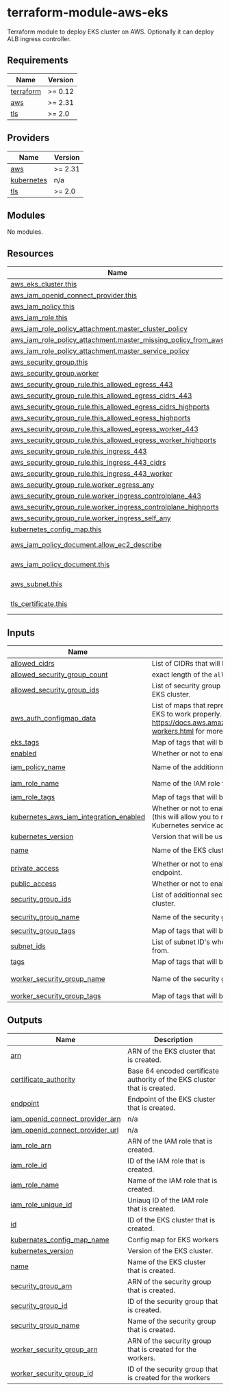 # terraform-module-aws-eks

Terraform module to deploy EKS cluster on AWS.
Optionally it can deploy ALB ingress controller.

<!-- BEGINNING OF PRE-COMMIT-TERRAFORM DOCS HOOK -->
## Requirements

| Name | Version |
|------|---------|
| <a name="requirement_terraform"></a> [terraform](#requirement\_terraform) | >= 0.12 |
| <a name="requirement_aws"></a> [aws](#requirement\_aws) | >= 2.31 |
| <a name="requirement_tls"></a> [tls](#requirement\_tls) | >= 2.0 |

## Providers

| Name | Version |
|------|---------|
| <a name="provider_aws"></a> [aws](#provider\_aws) | >= 2.31 |
| <a name="provider_kubernetes"></a> [kubernetes](#provider\_kubernetes) | n/a |
| <a name="provider_tls"></a> [tls](#provider\_tls) | >= 2.0 |

## Modules

No modules.

## Resources

| Name | Type |
|------|------|
| [aws_eks_cluster.this](https://registry.terraform.io/providers/hashicorp/aws/latest/docs/resources/eks_cluster) | resource |
| [aws_iam_openid_connect_provider.this](https://registry.terraform.io/providers/hashicorp/aws/latest/docs/resources/iam_openid_connect_provider) | resource |
| [aws_iam_policy.this](https://registry.terraform.io/providers/hashicorp/aws/latest/docs/resources/iam_policy) | resource |
| [aws_iam_role.this](https://registry.terraform.io/providers/hashicorp/aws/latest/docs/resources/iam_role) | resource |
| [aws_iam_role_policy_attachment.master_cluster_policy](https://registry.terraform.io/providers/hashicorp/aws/latest/docs/resources/iam_role_policy_attachment) | resource |
| [aws_iam_role_policy_attachment.master_missing_policy_from_aws](https://registry.terraform.io/providers/hashicorp/aws/latest/docs/resources/iam_role_policy_attachment) | resource |
| [aws_iam_role_policy_attachment.master_service_policy](https://registry.terraform.io/providers/hashicorp/aws/latest/docs/resources/iam_role_policy_attachment) | resource |
| [aws_security_group.this](https://registry.terraform.io/providers/hashicorp/aws/latest/docs/resources/security_group) | resource |
| [aws_security_group.worker](https://registry.terraform.io/providers/hashicorp/aws/latest/docs/resources/security_group) | resource |
| [aws_security_group_rule.this_allowed_egress_443](https://registry.terraform.io/providers/hashicorp/aws/latest/docs/resources/security_group_rule) | resource |
| [aws_security_group_rule.this_allowed_egress_cidrs_443](https://registry.terraform.io/providers/hashicorp/aws/latest/docs/resources/security_group_rule) | resource |
| [aws_security_group_rule.this_allowed_egress_cidrs_highports](https://registry.terraform.io/providers/hashicorp/aws/latest/docs/resources/security_group_rule) | resource |
| [aws_security_group_rule.this_allowed_egress_highports](https://registry.terraform.io/providers/hashicorp/aws/latest/docs/resources/security_group_rule) | resource |
| [aws_security_group_rule.this_allowed_egress_worker_443](https://registry.terraform.io/providers/hashicorp/aws/latest/docs/resources/security_group_rule) | resource |
| [aws_security_group_rule.this_allowed_egress_worker_highports](https://registry.terraform.io/providers/hashicorp/aws/latest/docs/resources/security_group_rule) | resource |
| [aws_security_group_rule.this_ingress_443](https://registry.terraform.io/providers/hashicorp/aws/latest/docs/resources/security_group_rule) | resource |
| [aws_security_group_rule.this_ingress_443_cidrs](https://registry.terraform.io/providers/hashicorp/aws/latest/docs/resources/security_group_rule) | resource |
| [aws_security_group_rule.this_ingress_443_worker](https://registry.terraform.io/providers/hashicorp/aws/latest/docs/resources/security_group_rule) | resource |
| [aws_security_group_rule.worker_egress_any](https://registry.terraform.io/providers/hashicorp/aws/latest/docs/resources/security_group_rule) | resource |
| [aws_security_group_rule.worker_ingress_controlplane_443](https://registry.terraform.io/providers/hashicorp/aws/latest/docs/resources/security_group_rule) | resource |
| [aws_security_group_rule.worker_ingress_controlplane_highports](https://registry.terraform.io/providers/hashicorp/aws/latest/docs/resources/security_group_rule) | resource |
| [aws_security_group_rule.worker_ingress_self_any](https://registry.terraform.io/providers/hashicorp/aws/latest/docs/resources/security_group_rule) | resource |
| [kubernetes_config_map.this](https://registry.terraform.io/providers/hashicorp/kubernetes/latest/docs/resources/config_map) | resource |
| [aws_iam_policy_document.allow_ec2_describe](https://registry.terraform.io/providers/hashicorp/aws/latest/docs/data-sources/iam_policy_document) | data source |
| [aws_iam_policy_document.this](https://registry.terraform.io/providers/hashicorp/aws/latest/docs/data-sources/iam_policy_document) | data source |
| [aws_subnet.this](https://registry.terraform.io/providers/hashicorp/aws/latest/docs/data-sources/subnet) | data source |
| [tls_certificate.this](https://registry.terraform.io/providers/hashicorp/tls/latest/docs/data-sources/certificate) | data source |

## Inputs

| Name | Description | Type | Default | Required |
|------|-------------|------|---------|:--------:|
| <a name="input_allowed_cidrs"></a> [allowed\_cidrs](#input\_allowed\_cidrs) | List of CIDRs that will be allowed to talk to the EKS cluster. | `list(string)` | `[]` | no |
| <a name="input_allowed_security_group_count"></a> [allowed\_security\_group\_count](#input\_allowed\_security\_group\_count) | exact length of the `allowed_security_group_ids` variable. | `number` | `0` | no |
| <a name="input_allowed_security_group_ids"></a> [allowed\_security\_group\_ids](#input\_allowed\_security\_group\_ids) | List of security group ID's that will be allowed to talk to the EKS cluster. | `list(string)` | `[]` | no |
| <a name="input_aws_auth_configmap_data"></a> [aws\_auth\_configmap\_data](#input\_aws\_auth\_configmap\_data) | List of maps that represent the aws-auth data needed for EKS to work properly. https://docs.aws.amazon.com/eks/latest/userguide/launch-workers.html for more information. | `list` | `[]` | no |
| <a name="input_eks_tags"></a> [eks\_tags](#input\_eks\_tags) | Map of tags that will be applied on the EKS cluster. | `map` | `{}` | no |
| <a name="input_enabled"></a> [enabled](#input\_enabled) | Whether or not to enable this module. | `bool` | `true` | no |
| <a name="input_iam_policy_name"></a> [iam\_policy\_name](#input\_iam\_policy\_name) | Name of the additionnal IAM policy for the EKS cluster. | `string` | `"eks-cluster"` | no |
| <a name="input_iam_role_name"></a> [iam\_role\_name](#input\_iam\_role\_name) | Name of the IAM role for the EKS cluster. | `string` | `"eks-cluster"` | no |
| <a name="input_iam_role_tags"></a> [iam\_role\_tags](#input\_iam\_role\_tags) | Map of tags that will be applied on the IAM role. | `map` | `{}` | no |
| <a name="input_kubernetes_aws_iam_integration_enabled"></a> [kubernetes\_aws\_iam\_integration\_enabled](#input\_kubernetes\_aws\_iam\_integration\_enabled) | Whether or not to enable the IAM Integration in kubernetes (this will allow you to map AWS IAM roles to specific Kubernetes service acounts) | `bool` | `true` | no |
| <a name="input_kubernetes_version"></a> [kubernetes\_version](#input\_kubernetes\_version) | Version that will be used for the EKS cluster. | `string` | `null` | no |
| <a name="input_name"></a> [name](#input\_name) | Name of the EKS cluster. | `string` | `"eks-cluster"` | no |
| <a name="input_private_access"></a> [private\_access](#input\_private\_access) | Whether or not to enable private access to the EKS endpoint. | `bool` | `false` | no |
| <a name="input_public_access"></a> [public\_access](#input\_public\_access) | Whether or not to enable public access to the EKS endpoint. | `bool` | `true` | no |
| <a name="input_security_group_ids"></a> [security\_group\_ids](#input\_security\_group\_ids) | List of additionnal security group ID's to set on the AKS cluster. | `list` | `[]` | no |
| <a name="input_security_group_name"></a> [security\_group\_name](#input\_security\_group\_name) | Name of the security group for the EKS cluster. | `string` | `"eks-cluster"` | no |
| <a name="input_security_group_tags"></a> [security\_group\_tags](#input\_security\_group\_tags) | Map of tags that will be applied on the security group. | `map` | `{}` | no |
| <a name="input_subnet_ids"></a> [subnet\_ids](#input\_subnet\_ids) | List of subnet ID's where the EKS master will be available from. | `list(string)` | n/a | yes |
| <a name="input_tags"></a> [tags](#input\_tags) | Map of tags that will be applied on all resources. | `map` | `{}` | no |
| <a name="input_worker_security_group_name"></a> [worker\_security\_group\_name](#input\_worker\_security\_group\_name) | Name of the security group for the EKS cluster. | `string` | `"eks-workers-cluster"` | no |
| <a name="input_worker_security_group_tags"></a> [worker\_security\_group\_tags](#input\_worker\_security\_group\_tags) | Map of tags that will be applied on the security group. | `map` | `{}` | no |

## Outputs

| Name | Description |
|------|-------------|
| <a name="output_arn"></a> [arn](#output\_arn) | ARN of the EKS cluster that is created. |
| <a name="output_certificate_authority"></a> [certificate\_authority](#output\_certificate\_authority) | Base 64 encoded certificate authority of the EKS cluster that is created. |
| <a name="output_endpoint"></a> [endpoint](#output\_endpoint) | Endpoint of the EKS cluster that is created. |
| <a name="output_iam_openid_connect_provider_arn"></a> [iam\_openid\_connect\_provider\_arn](#output\_iam\_openid\_connect\_provider\_arn) | n/a |
| <a name="output_iam_openid_connect_provider_url"></a> [iam\_openid\_connect\_provider\_url](#output\_iam\_openid\_connect\_provider\_url) | n/a |
| <a name="output_iam_role_arn"></a> [iam\_role\_arn](#output\_iam\_role\_arn) | ARN of the IAM role that is created. |
| <a name="output_iam_role_id"></a> [iam\_role\_id](#output\_iam\_role\_id) | ID of the IAM role that is created. |
| <a name="output_iam_role_name"></a> [iam\_role\_name](#output\_iam\_role\_name) | Name of the IAM role that is created. |
| <a name="output_iam_role_unique_id"></a> [iam\_role\_unique\_id](#output\_iam\_role\_unique\_id) | Uniauq ID of the IAM role that is created. |
| <a name="output_id"></a> [id](#output\_id) | ID of the EKS cluster that is created. |
| <a name="output_kubernates_config_map_name"></a> [kubernates\_config\_map\_name](#output\_kubernates\_config\_map\_name) | Config map for EKS workers |
| <a name="output_kubernetes_version"></a> [kubernetes\_version](#output\_kubernetes\_version) | Version of the EKS cluster. |
| <a name="output_name"></a> [name](#output\_name) | Name of the EKS cluster that is created. |
| <a name="output_security_group_arn"></a> [security\_group\_arn](#output\_security\_group\_arn) | ARN of the security group that is created. |
| <a name="output_security_group_id"></a> [security\_group\_id](#output\_security\_group\_id) | ID of the security group that is created. |
| <a name="output_security_group_name"></a> [security\_group\_name](#output\_security\_group\_name) | Name of the security group that is created. |
| <a name="output_worker_security_group_arn"></a> [worker\_security\_group\_arn](#output\_worker\_security\_group\_arn) | ARN of the security group that is created for the workers. |
| <a name="output_worker_security_group_id"></a> [worker\_security\_group\_id](#output\_worker\_security\_group\_id) | ID of the security group that is created for the workers |
<!-- END OF PRE-COMMIT-TERRAFORM DOCS HOOK -->
